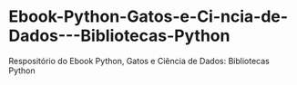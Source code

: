 # Ebook-Python-Gatos-e-Ci-ncia-de-Dados---Bibliotecas-Python
Respositório do Ebook Python, Gatos e Ciência de Dados: Bibliotecas Python
